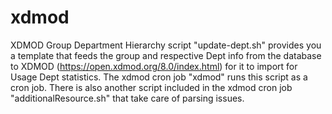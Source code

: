 # xdmod
XDMOD Group Department Hierarchy script "update-dept.sh" provides you a  template that feeds the group and respective Dept info from the database to XDMOD (https://open.xdmod.org/8.0/index.html) for it to import for Usage Dept statistics. The xdmod cron job "xdmod" runs this script as a cron job. There is also another script included in the xdmod cron job "additionalResource.sh" that take care of parsing issues. 
